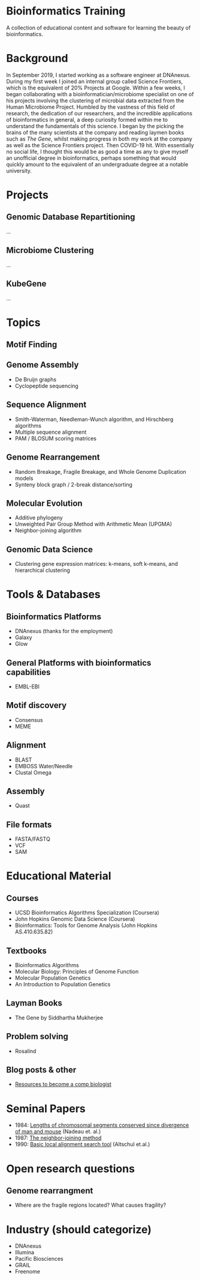 # Bioinformatics Training
A collection of educational content and software for learning the beauty of bioinformatics.

# Background
In September 2019, I started working as a software engineer at DNAnexus. During my first week I joined an internal group called Science Frontiers, which is the equivalent of 20% Projects at Google. Within a few weeks, I began collaborating with a bioinformatician/microbiome specialist on one of his projects involving the clustering of microbial data extracted from the Human Microbiome Project. Humbled by the vastness of this field of research, the dedication of our researchers, and the incredible applications of bioinformatics in general, a deep curiosity formed within me to understand the fundamentals of this science. I began by the picking the brains of the many scientists at the company and reading laymen books such as _The Gene_, whilst making progress in both my work at the company as well as the Science Frontiers project. Then COVID-19 hit. With essentially no social life, I thought this would be as good a time as any to give myself an unofficial degree in bioinformatics, perhaps something that would quickly amount to the equivalent of an undergraduate degree at a notable university.

# Projects
## Genomic Database Repartitioning
...
## Microbiome Clustering
...
## KubeGene
...

# Topics
## Motif Finding
## Genome Assembly
* De Bruijn graphs 
* Cyclopeptide sequencing
## Sequence Alignment
* Smith-Waterman, Needleman-Wunch algorithm, and Hirschberg algorithms
* Multiple sequence alignment
* PAM / BLOSUM scoring matrices
## Genome Rearrangement
* Random Breakage, Fragile Breakage, and Whole Genome Duplication models
* Synteny block graph / 2-break distance/sorting
## Molecular Evolution
* Additive phylogeny
* Unweighted Pair Group Method with Arithmetic Mean (UPGMA)
* Neighbor-joining algorithm
## Genomic Data Science
* Clustering gene expression matrices: k-means, soft k-means, and hierarchical clustering

# Tools & Databases
## Bioinformatics Platforms
* DNAnexus (thanks for the employment)
* Galaxy
* Glow
## General Platforms with bioinformatics capabilities
* EMBL-EBI
## Motif discovery
* Consensus
* MEME
## Alignment
* BLAST
* EMBOSS Water/Needle
* Clustal Omega
## Assembly
* Quast
## File formats
* FASTA/FASTQ
* VCF
* SAM

# Educational Material
## Courses
* UCSD Bioinformatics Algorithms 
  Specialization (Coursera)
* John Hopkins Genomic Data Science (Coursera)
* Bioinformatics: Tools for Genome Analysis (John Hopkins AS.410.635.82)
## Textbooks
* Bioinformatics Algorithms
* Molecular Biology: Principles of Genome Function
* Molecular Population Genetics
* An Introduction to Population Genetics
## Layman Books
* The Gene by Siddhartha Mukherjee
## Problem solving
* Rosalind
## Blog posts & other
* [Resources to become a comp biologist](https://medium.com/deena-does-data-science/resources-to-become-a-computational-biologist-outside-of-academia-39336a6d2059)

# Seminal Papers
* 1984: [Lengths of chromosomal segments conserved since divergence of man and mouse](https://www.pnas.org/content/81/3/814.short) (Nadeau et. al.)
* 1987: [The neighbor-joining method](https://academic.oup.com/mbe/article/4/4/406/1029664)
* 1990: [Basic local alignment search tool](https://pubmed.ncbi.nlm.nih.gov/2231712/) (Altschul et.al.)

# Open research questions
## Genome rearrangment
* Where are the fragile regions located? What causes fragility?

# Industry (should categorize)
* DNAnexus
* Illumina
* Pacific Biosciences
* GRAIL
* Freenome